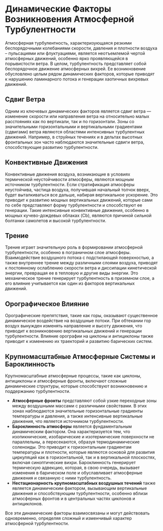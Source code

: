 # Динамические Факторы Возникновения Атмосферной Турбулентности

Атмосферная турбулентность, характеризующаяся резкими беспорядочными колебаниями скорости, давления и плотности воздуха – пульсациями или флуктуациями, является неотъемлемой чертой атмосферных движений, особенно ярко проявляющейся в порывистости ветра. В целом, турбулентность представляет собой беспорядочное движение атмосферных вихрей. Ее возникновение обусловлено целым рядом динамических факторов, которые приводят к нарушению ламинарного потока и генерации хаотичных вихревых движений.

## Сдвиг Ветра

Одним из ключевых динамических факторов является сдвиг ветра — изменение скорости или направления ветра на относительно малых расстояниях как по вертикали, так и по горизонтали. Зоны со значительными горизонтальными и вертикальными градиентами (сдвигами) ветра являются областями интенсивных турбулентных движений. Например, в струйных течениях и в дельтах высотных фронтальных зон часто наблюдаются значительные сдвиги ветра, способствующие развитию турбулентности.

## Конвективные Движения

Конвективные движения воздуха, возникающие в условиях термической неустойчивости атмосферы, являются мощным источником турбулентности. Если стратификация атмосферы неустойчива, частица воздуха, получившая начальный толчок вверх, будет выталкиваться все дальше, набирая вертикальное ускорение. Это приводит к развитию мощных вертикальных движений, которые сами по себе представляют форму турбулентности и способствуют ее генерации. Такие интенсивные конвективные движения, особенно в мощных кучево-дождевых облаках (Cb), являются причиной сильной болтанки самолетов и высокой турбулентности.

## Трение

Трение играет значительную роль в формировании атмосферной турбулентности, особенно в пограничном слое атмосферы. Взаимодействие воздушного потока с подстилающей поверхностью, а также внутреннее трение между различными слоями воздуха, приводят к постоянному ослаблению скорости ветра и диссипации кинетической энергии, превращая ее в тепловую и другие виды энергии. Это механическое трение генерирует турбулентность в приземном слое, а его влияние учитывается как один из факторов вертикальных движений.

## Орографическое Влияние

Орографические препятствия, такие как горы, оказывают существенное динамическое воздействие на воздушные потоки. При обтекании гор воздух вынужден изменять направление и высоту движения, что приводит к возникновению вертикальных движений и генерации турбулентности. Влияние орографии на циклоны и антициклоны также приводит к изменению их траекторий и развитию барических систем.

## Крупномасштабные Атмосферные Системы и Бароклинность

Крупномасштабные атмосферные процессы, такие как циклоны, антициклоны и атмосферные фронты, включают сложные динамические структуры, которые способствуют возникновению и поддержанию турбулентности.

* **Атмосферные фронты** представляют собой узкие переходные зоны между воздушными массами с различными свойствами. В этих зонах наблюдаются значительные горизонтальные градиенты температуры и давления, а также интенсивные вертикальные движения, что является источником турбулентности.
* **Бароклинность атмосферы** является фундаментальным динамическим фактором. Она характеризуется тем, что изопикнические, изобарические и изотермические поверхности не параллельны, а пересекаются, образуя термодинамические соленоиды. Это приводит к горизонтальным градиентам температуры и плотности, которые являются основой для развития циркуляций как в горизонтальной, так и в вертикальной плоскостях, включая синоптические вихри. Бароклинность генерирует термическую адвекцию, которая, в свою очередь, вызывает изменения в барическом поле и обуславливает атмосферные движения и связанную с ними турбулентность.
* **Нестационарность крупномасштабных воздушных течений** также является динамическим фактором, вызывающим вертикальные движения и способствующим турбулентности, особенно вблизи атмосферных фронтов и в центральных частях циклонов и антициклонов.

Все эти динамические факторы взаимосвязаны и могут действовать одновременно, определяя сложный и изменчивый характер атмосферной турбулентности.
